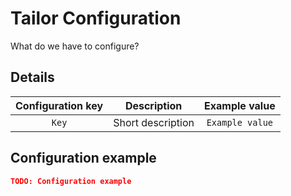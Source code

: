 # Tailor Configuration

What do we have to configure?

## Details

| Configuration key   | Description       | Example value   |
|:-------------------:|:-----------------:|:---------------:|
| `Key`               | Short description | `Example value` |

## Configuration example

``` json
TODO: Configuration example
```
